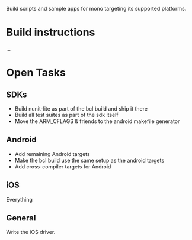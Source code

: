 Build scripts and sample apps for mono targeting its supported platforms.

# Build instructions

...


# Open Tasks

## SDKs

- Build nunit-lite as part of the bcl build and ship it there
- Build all test suites as part of the sdk itself
- Move the ARM_CFLAGS & friends to the android makefile generator

## Android

- Add remaining Android targets
- Make the bcl build use the same setup as the android targets
- Add cross-compiler targets for Android

## iOS

Everything

## General

Write the iOS driver.

